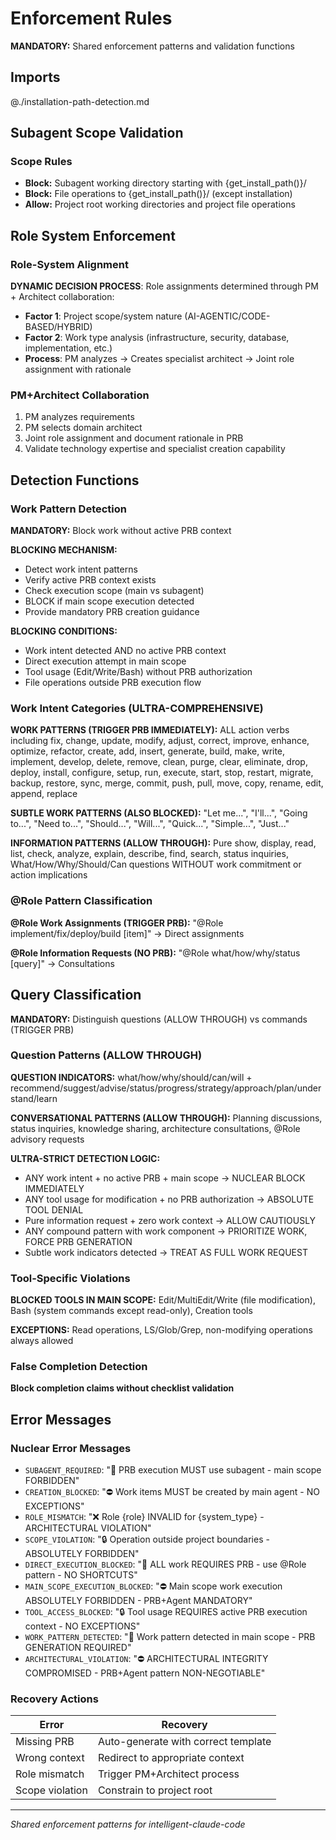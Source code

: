 # Enforcement Rules

**MANDATORY:** Shared enforcement patterns and validation functions

## Imports

@./installation-path-detection.md

## Subagent Scope Validation

### Scope Rules
- **Block:** Subagent working directory starting with {get_install_path()}/
- **Block:** File operations to {get_install_path()}/ (except installation)
- **Allow:** Project root working directories and project file operations

## Role System Enforcement

### Role-System Alignment
**DYNAMIC DECISION PROCESS**: Role assignments determined through PM + Architect collaboration:
- **Factor 1**: Project scope/system nature (AI-AGENTIC/CODE-BASED/HYBRID)
- **Factor 2**: Work type analysis (infrastructure, security, database, implementation, etc.)
- **Process**: PM analyzes → Creates specialist architect → Joint role assignment with rationale

### PM+Architect Collaboration
1. PM analyzes requirements
2. PM selects domain architect
3. Joint role assignment and document rationale in PRB
4. Validate technology expertise and specialist creation capability

## Detection Functions

### Work Pattern Detection
**MANDATORY:** Block work without active PRB context

**BLOCKING MECHANISM:**
- Detect work intent patterns
- Verify active PRB context exists
- Check execution scope (main vs subagent)
- BLOCK if main scope execution detected
- Provide mandatory PRB creation guidance

**BLOCKING CONDITIONS:**
- Work intent detected AND no active PRB context
- Direct execution attempt in main scope
- Tool usage (Edit/Write/Bash) without PRB authorization
- File operations outside PRB execution flow

### Work Intent Categories (ULTRA-COMPREHENSIVE)
**WORK PATTERNS (TRIGGER PRB IMMEDIATELY):** ALL action verbs including fix, change, update, modify, adjust, correct, improve, enhance, optimize, refactor, create, add, insert, generate, build, make, write, implement, develop, delete, remove, clean, purge, clear, eliminate, drop, deploy, install, configure, setup, run, execute, start, stop, restart, migrate, backup, restore, sync, merge, commit, push, pull, move, copy, rename, edit, append, replace

**SUBTLE WORK PATTERNS (ALSO BLOCKED):** "Let me...", "I'll...", "Going to...", "Need to...", "Should...", "Will...", "Quick...", "Simple...", "Just..."

**INFORMATION PATTERNS (ALLOW THROUGH):** Pure show, display, read, list, check, analyze, explain, describe, find, search, status inquiries, What/How/Why/Should/Can questions WITHOUT work commitment or action implications

### @Role Pattern Classification
**@Role Work Assignments (TRIGGER PRB):** "@Role implement/fix/deploy/build [item]" → Direct assignments

**@Role Information Requests (NO PRB):** "@Role what/how/why/status [query]" → Consultations

## Query Classification

**MANDATORY:** Distinguish questions (ALLOW THROUGH) vs commands (TRIGGER PRB)

### Question Patterns (ALLOW THROUGH)
**QUESTION INDICATORS:** what/how/why/should/can/will + recommend/suggest/advise/status/progress/strategy/approach/plan/understand/learn

**CONVERSATIONAL PATTERNS (ALLOW THROUGH):** Planning discussions, status inquiries, knowledge sharing, architecture consultations, @Role advisory requests

**ULTRA-STRICT DETECTION LOGIC:** 
- ANY work intent + no active PRB + main scope → NUCLEAR BLOCK IMMEDIATELY
- ANY tool usage for modification + no PRB authorization → ABSOLUTE TOOL DENIAL
- Pure information request + zero work context → ALLOW CAUTIOUSLY
- ANY compound pattern with work component → PRIORITIZE WORK, FORCE PRB GENERATION
- Subtle work indicators detected → TREAT AS FULL WORK REQUEST

### Tool-Specific Violations
**BLOCKED TOOLS IN MAIN SCOPE:** Edit/MultiEdit/Write (file modification), Bash (system commands except read-only), Creation tools

**EXCEPTIONS:** Read operations, LS/Glob/Grep, non-modifying operations always allowed

### False Completion Detection
**Block completion claims without checklist validation**

## Error Messages

### Nuclear Error Messages
- `SUBAGENT_REQUIRED`: "🚫 PRB execution MUST use subagent - main scope FORBIDDEN"
- `CREATION_BLOCKED`: "⛔ Work items MUST be created by main agent - NO EXCEPTIONS"
- `ROLE_MISMATCH`: "❌ Role {role} INVALID for {system_type} - ARCHITECTURAL VIOLATION"
- `SCOPE_VIOLATION`: "🔒 Operation outside project boundaries - ABSOLUTELY FORBIDDEN"
- `DIRECT_EXECUTION_BLOCKED`: "🚫 ALL work REQUIRES PRB - use @Role pattern - NO SHORTCUTS"
- `MAIN_SCOPE_EXECUTION_BLOCKED`: "⛔ Main scope work execution ABSOLUTELY FORBIDDEN - PRB+Agent MANDATORY"
- `TOOL_ACCESS_BLOCKED`: "🔒 Tool usage REQUIRES active PRB execution context - NO EXCEPTIONS"
- `WORK_PATTERN_DETECTED`: "🚫 Work pattern detected in main scope - PRB GENERATION REQUIRED"
- `ARCHITECTURAL_VIOLATION`: "⛔ ARCHITECTURAL INTEGRITY COMPROMISED - PRB+Agent pattern NON-NEGOTIABLE"

### Recovery Actions
| Error | Recovery |
|-------|----------|
| Missing PRB | Auto-generate with correct template |
| Wrong context | Redirect to appropriate context |
| Role mismatch | Trigger PM+Architect process |
| Scope violation | Constrain to project root |

---
*Shared enforcement patterns for intelligent-claude-code*